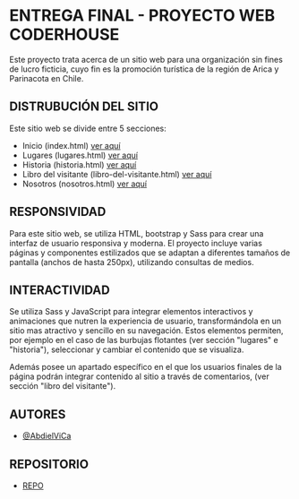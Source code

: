 
# ENTREGA FINAL - PROYECTO WEB CODERHOUSE

Este proyecto trata acerca de un sitio web para una organización sin fines de lucro ficticia, cuyo fin es la promoción turística de la región de Arica y Parinacota en Chile.

## DISTRUBUCIÓN DEL SITIO

Este sitio web se divide entre 5 secciones:

* Inicio (index.html) [ver aquí](https://abdielvica.github.io/Abdiel-Desarrolloweb-entrega2/)
* Lugares (lugares.html) [ver aquí](https://abdielvica.github.io/Abdiel-Desarrolloweb-entrega2/pages/lugares.html)
* Historia (historia.html) [ver aquí](https://abdielvica.github.io/Abdiel-Desarrolloweb-entrega2/pages/historia.html)
* Libro del visitante (libro-del-visitante.html) [ver aquí](https://abdielvica.github.io/Abdiel-Desarrolloweb-entrega2/pages/libro-del-visitante.html)
* Nosotros (nosotros.html) [ver aquí](https://abdielvica.github.io/Abdiel-Desarrolloweb-entrega2/pages/nosotros.html)
## RESPONSIVIDAD

Para este sitio web, se utiliza HTML, bootstrap y Sass para crear una interfaz de usuario responsiva y moderna. El proyecto incluye varias páginas y componentes estilizados que se adaptan a diferentes tamaños de pantalla (anchos de hasta 250px), utilizando consultas de medios.
## INTERACTIVIDAD

Se utiliza Sass y JavaScript para integrar elementos interactivos y animaciones que nutren la experiencia de usuario, transformándola en un sitio mas atractivo y sencillo en su navegación. Estos elementos permiten, por ejemplo en el caso de las burbujas flotantes (ver sección "lugares" e "historia"), seleccionar y cambiar el contenido que se visualiza.

Además posee un apartado específico en el que los usuarios finales de la página podrán integrar contenido al sitio a través de comentarios, (ver sección "libro del visitante").
## AUTORES

- [@AbdielViCa](https://github.com/AbdielViCa)


## REPOSITORIO
* [REPO](https://github.com/AbdielViCa/Abdiel-Desarrolloweb-entrega2)
